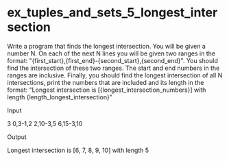 # ex_tuples_and_sets_5_longest_intersection
Write a program that finds the longest intersection. You will be given a number N. On each of the next N lines you will be given two ranges in the format: "{first_start},{first_end}-{second_start},{second_end}". You should find the intersection of these two ranges. The start and end numbers in the ranges are inclusive. 
Finally, you should find the longest intersection of all N intersections, print the numbers that are included and its length in the format: "Longest intersection is [{longest_intersection_numbers}] with length {length_longest_intersection}"

Input

3
0,3-1,2
2,10-3,5
6,15-3,10

Output

Longest intersection is [6, 7, 8, 9, 10] with length 5
